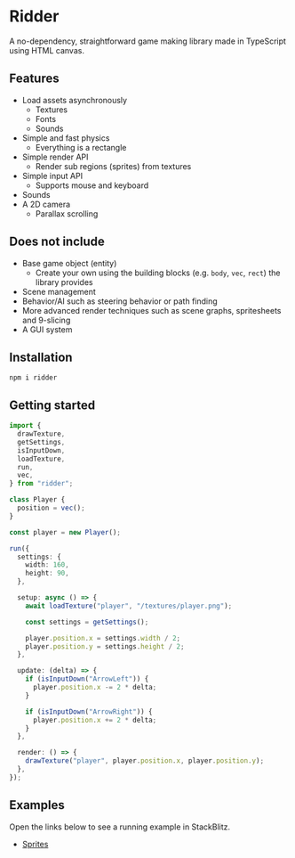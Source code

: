 # Ridder

A no-dependency, straightforward game making library made in TypeScript using HTML canvas.

## Features

- Load assets asynchronously
  - Textures
  - Fonts
  - Sounds
- Simple and fast physics
  - Everything is a rectangle
- Simple render API
  - Render sub regions (sprites) from textures
- Simple input API
  - Supports mouse and keyboard
- Sounds
- A 2D camera
  - Parallax scrolling

## Does not include

- Base game object (entity)
  - Create your own using the building blocks (e.g. `body`, `vec`, `rect`) the library provides
- Scene management
- Behavior/AI such as steering behavior or path finding
- More advanced render techniques such as scene graphs, spritesheets and 9-slicing
- A GUI system

## Installation

```shell
npm i ridder
```

## Getting started

```typescript
import {
  drawTexture,
  getSettings,
  isInputDown,
  loadTexture,
  run,
  vec,
} from "ridder";

class Player {
  position = vec();
}

const player = new Player();

run({
  settings: {
    width: 160,
    height: 90,
  },

  setup: async () => {
    await loadTexture("player", "/textures/player.png");

    const settings = getSettings();

    player.position.x = settings.width / 2;
    player.position.y = settings.height / 2;
  },

  update: (delta) => {
    if (isInputDown("ArrowLeft")) {
      player.position.x -= 2 * delta;
    }

    if (isInputDown("ArrowRight")) {
      player.position.x += 2 * delta;
    }
  },

  render: () => {
    drawTexture("player", player.position.x, player.position.y);
  },
});
```

## Examples

Open the links below to see a running example in StackBlitz.

- [Sprites](https://stackblitz.com/edit/ridder-example-sprites?file=src%2Fmain.ts)
